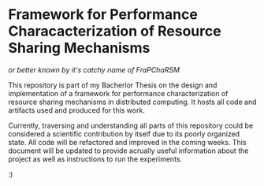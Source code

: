 # Framework for Performance Characacterization of Resource Sharing Mechanisms 
*or better known by it's catchy name of FraPChaRSM*

This repository is part of my Bacherlor Thesis on the design and implementation of a framework for performance characterization of resource sharing mechanisms in distributed computing. It hosts all code and artifacts used and produced for this work.

Currently, traversing and understanding all parts of this repository could be considered a scientific contribution by itself due to its poorly organized state. All code will be refactored and improved in the coming weeks. This document will be updated to provide acrually useful information about the project as well as instructions to run the experiments.

:)
